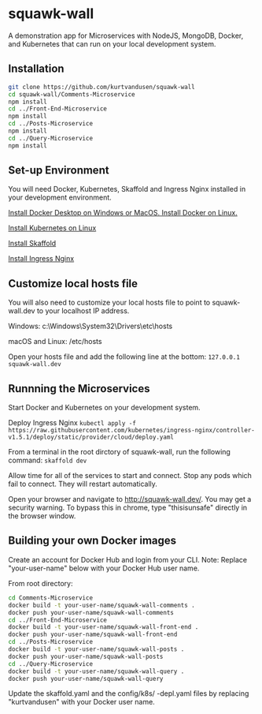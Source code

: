 # squawk-wall
A demonstration app for Microservices with NodeJS, MongoDB, Docker, and Kubernetes that can run on your local development system.

## Installation

```sh
git clone https://github.com/kurtvandusen/squawk-wall
cd squawk-wall/Comments-Microservice
npm install
cd ../Front-End-Microservice
npm install
cd ../Posts-Microservice
npm install
cd ../Query-Microservice
npm install
```
  
## Set-up Environment

You will need Docker, Kubernetes, Skaffold and Ingress Nginx installed in your development environment.  

[Install Docker Desktop on Windows or MacOS. Install Docker on Linux.](https://docs.docker.com/get-docker/)

[Install Kubernetes on Linux](https://minikube.sigs.k8s.io/docs/start/)

[Install Skaffold](https://skaffold.dev/docs/install/)

[Install Ingress Nginx](https://kubernetes.github.io/ingress-nginx/deploy/)

## Customize local hosts file  

You will also need to customize your local hosts file to point to squawk-wall.dev to your localhost IP address.

Windows:
c:\Windows\System32\Drivers\etc\hosts

macOS and Linux:
/etc/hosts

 Open your hosts file and add the following line at the bottom:
`127.0.0.1 squawk-wall.dev`

## Runnning the Microservices  

Start Docker and Kubernetes on your development system.

Deploy Ingress Nginx
`kubectl apply -f https://raw.githubusercontent.com/kubernetes/ingress-nginx/controller-v1.5.1/deploy/static/provider/cloud/deploy.yaml`


From a terminal in the root dirctory of squawk-wall, run the following command:
`skaffold dev`

Allow time for all of the services to start and connect. Stop any pods which fail to connect. They will restart automatically.

Open your browser and navigate to http://squawk-wall.dev/. You may get a security warning. To bypass this in chrome, type "thisisunsafe" directly in the browser window.

## Building your own Docker images

Create an account for Docker Hub and login from your CLI. Note: Replace "your-user-name" below with your Docker Hub user name.

From root directory:
```sh
cd Comments-Microservice
docker build -t your-user-name/squawk-wall-comments .
docker push your-user-name/squawk-wall-comments
cd ../Front-End-Microservice
docker build -t your-user-name/squawk-wall-front-end .
docker push your-user-name/squawk-wall-front-end
cd ../Posts-Microservice
docker build -t your-user-name/squawk-wall-posts .
docker push your-user-name/squawk-wall-posts
cd ../Query-Microservice
docker build -t your-user-name/squawk-wall-query .
docker push your-user-name/squawk-wall-query
```

Update the skaffold.yaml and the config/k8s/ -depl.yaml files by replacing "kurtvandusen" with your Docker user name.